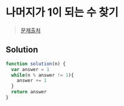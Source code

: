 # 나머지가 1이 되는 수 찾기

>[문제출처](https://programmers.co.kr/learn/courses/30/lessons/87389)

## Solution
```js
function solution(n) {
  var answer = 1
  while(n % answer != 1){
    answer += 1
  }
  return answer
}
```
